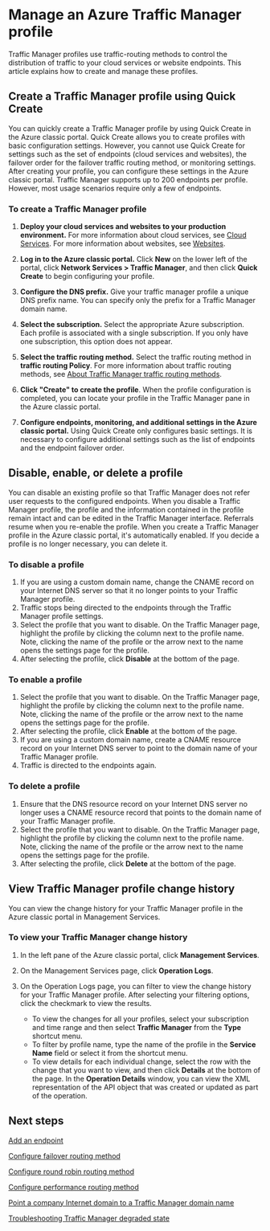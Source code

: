 <properties
    pageTitle="Manage Azure Traffic Manager profiles | Microsoft Azure"
    description="This article helps you create, disable, enable, delete, and view the history of a Azure Traffic Manager profile."
    services="traffic-manager"
    documentationCenter=""
    authors="sdwheeler"
    manager="carmonm"
    editor=""
/>
<tags
    ms.service="traffic-manager"
    ms.devlang="na"
    ms.topic="hero-article"
    ms.tgt_pltfrm="na"
    ms.workload="infrastructure-services"
    ms.date="10/11/2016"
    ms.author="sewhee"
/>

# Manage an Azure Traffic Manager profile

Traffic Manager profiles use traffic-routing methods to control the distribution of traffic to your cloud services or website endpoints. This article explains how to create and manage these profiles.

## Create a Traffic Manager profile using Quick Create

You can quickly create a Traffic Manager profile by using Quick Create in the Azure classic portal. Quick Create allows you to create profiles with basic configuration settings. However, you cannot use Quick Create for settings such as the set of endpoints (cloud services and websites), the failover order for the failover traffic routing method, or monitoring settings. After creating your profile, you can configure these settings in the Azure classic portal. Traffic Manager supports up to 200 endpoints per profile. However, most usage scenarios require only a few of endpoints.

### To create a Traffic Manager profile

1. **Deploy your cloud services and websites to your production environment.** For more information about cloud services, see [Cloud Services](http://go.microsoft.com/fwlink/p/?LinkId=314074). For more information about websites, see [Websites](http://go.microsoft.com/fwlink/p/?LinkId=393327).

2. **Log in to the Azure classic portal.** Click **New** on the lower left of the portal, click **Network Services > Traffic Manager**, and then click **Quick Create** to begin configuring your profile.
3. **Configure the DNS prefix.** Give your traffic manager profile a unique DNS prefix name. You can specify only the prefix for a Traffic Manager domain name.
4. **Select the subscription.** Select the appropriate Azure subscription. Each profile is associated with a single subscription. If you only have one subscription, this option does not appear.
5. **Select the traffic routing method.** Select the traffic routing method in **traffic routing Policy**. For more information about traffic routing methods, see [About Traffic Manager traffic routing methods](traffic-manager-routing-methods.md).
6. **Click "Create" to create the profile**. When the profile configuration is completed, you can locate your profile in the Traffic Manager pane in the Azure classic portal.
7. **Configure endpoints, monitoring, and additional settings in the Azure classic portal.** Using Quick Create only configures basic settings. It is necessary to configure additional settings such as the list of endpoints and the endpoint failover order.


## Disable, enable, or delete a profile

You can disable an existing profile so that Traffic Manager does not refer user requests to the configured endpoints. When you disable a Traffic Manager profile, the profile and the information contained in the profile remain intact and can be edited in the Traffic Manager interface.  Referrals resume when you re-enable the profile. When you create a Traffic Manager profile in the Azure classic portal, it's automatically enabled. If you decide a profile is no longer necessary, you can delete it.

### To disable a profile

1. If you are using a custom domain name, change the CNAME record on your Internet DNS server so that it no longer points to your Traffic Manager profile.
2. Traffic stops being directed to the endpoints through the Traffic Manager profile settings.
3. Select the profile that you want to disable. On the Traffic Manager page, highlight the profile by clicking the column next to the profile name. Note, clicking the name of the profile or the arrow next to the name opens the settings page for the profile.
4. After selecting the profile, click **Disable** at the bottom of the page.

### To enable a profile

1. Select the profile that you want to disable. On the Traffic Manager page, highlight the profile by clicking the column next to the profile name. Note, clicking the name of the profile or the arrow next to the name opens the settings page for the profile.
2. After selecting the profile, click **Enable** at the bottom of the page.
3. If you are using a custom domain name, create a CNAME resource record on your Internet DNS server to point to the domain name of your Traffic Manager profile.
4. Traffic is directed to the endpoints again.

### To delete a profile

1. Ensure that the DNS resource record on your Internet DNS server no longer uses a CNAME resource record that points to the domain name of your Traffic Manager profile.
2. Select the profile that you want to disable. On the Traffic Manager page, highlight the profile by clicking the column next to the profile name. Note, clicking the name of the profile or the arrow next to the name opens the settings page for the profile.
3. After selecting the profile, click **Delete** at the bottom of the page.

## View Traffic Manager profile change history

You can view the change history for your Traffic Manager profile in the Azure classic portal in Management Services.

### To view your Traffic Manager change history

1. In the left pane of the Azure classic portal, click **Management Services**.
2. On the Management Services page, click **Operation Logs**.
3. On the Operation Logs page, you can filter to view the change history for your Traffic Manager profile. After selecting your filtering options, click the checkmark to view the results.

   - To view the changes for all your profiles, select your subscription and time range and then select **Traffic Manager** from the **Type** shortcut menu.
   - To filter by profile name, type the name of the profile in the **Service Name** field or select it from the shortcut menu.
   - To view details for each individual change, select the row with the change that you want to view, and then click **Details** at the bottom of the page. In the **Operation Details** window, you can view the XML representation of the API object that was created or updated as part of the operation.

## Next steps

[Add an endpoint](traffic-manager-endpoints.md)

[Configure failover routing method](traffic-manager-configure-failover-routing-method.md)

[Configure round robin routing method](traffic-manager-configure-round-robin-routing-method.md)

[Configure performance routing method](traffic-manager-configure-performance-routing-method.md)

[Point a company Internet domain to a Traffic Manager domain name](traffic-manager-point-internet-domain.md)

[Troubleshooting Traffic Manager degraded state](traffic-manager-troubleshooting-degraded.md)